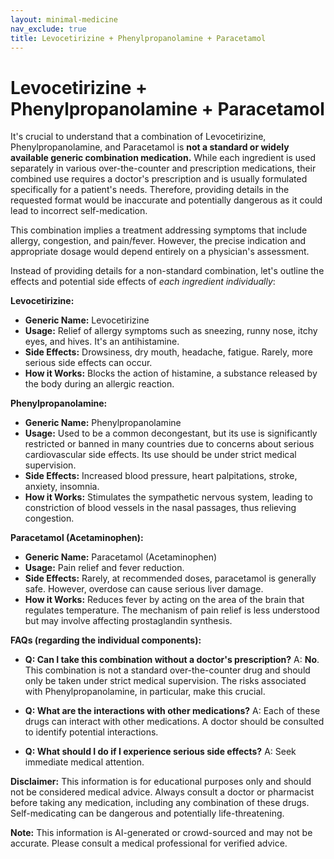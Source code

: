 ```yaml
---
layout: minimal-medicine
nav_exclude: true
title: Levocetirizine + Phenylpropanolamine + Paracetamol
---
```


# Levocetirizine + Phenylpropanolamine + Paracetamol

It's crucial to understand that a combination of Levocetirizine, Phenylpropanolamine, and Paracetamol is **not a standard or widely available generic combination medication.**  While each ingredient is used separately in various over-the-counter and prescription medications, their combined use requires a doctor's prescription and is usually formulated specifically for a patient's needs.  Therefore, providing details in the requested format would be inaccurate and potentially dangerous as it could lead to incorrect self-medication.

This combination implies a treatment addressing symptoms that include allergy, congestion, and pain/fever.  However, the precise indication and appropriate dosage would depend entirely on a physician's assessment.

Instead of providing details for a non-standard combination, let's outline the effects and potential side effects of *each ingredient individually*:

**Levocetirizine:**

* **Generic Name:** Levocetirizine
* **Usage:**  Relief of allergy symptoms such as sneezing, runny nose, itchy eyes, and hives. It's an antihistamine.
* **Side Effects:** Drowsiness, dry mouth, headache, fatigue.  Rarely, more serious side effects can occur.
* **How it Works:** Blocks the action of histamine, a substance released by the body during an allergic reaction.

**Phenylpropanolamine:**

* **Generic Name:** Phenylpropanolamine
* **Usage:**  Used to be a common decongestant, but its use is significantly restricted or banned in many countries due to concerns about serious cardiovascular side effects.  Its use should be under strict medical supervision.
* **Side Effects:** Increased blood pressure, heart palpitations, stroke, anxiety, insomnia.
* **How it Works:**  Stimulates the sympathetic nervous system, leading to constriction of blood vessels in the nasal passages, thus relieving congestion.

**Paracetamol (Acetaminophen):**

* **Generic Name:** Paracetamol (Acetaminophen)
* **Usage:**  Pain relief and fever reduction.
* **Side Effects:**  Rarely, at recommended doses, paracetamol is generally safe.  However, overdose can cause serious liver damage.
* **How it Works:** Reduces fever by acting on the area of the brain that regulates temperature.  The mechanism of pain relief is less understood but may involve affecting prostaglandin synthesis.


**FAQs (regarding the individual components):**

* **Q: Can I take this combination without a doctor's prescription?**  A:  **No**.  This combination is not a standard over-the-counter drug and should only be taken under strict medical supervision.  The risks associated with Phenylpropanolamine, in particular, make this crucial.

* **Q: What are the interactions with other medications?** A: Each of these drugs can interact with other medications.  A doctor should be consulted to identify potential interactions.

* **Q: What should I do if I experience serious side effects?** A:  Seek immediate medical attention.

**Disclaimer:** This information is for educational purposes only and should not be considered medical advice.  Always consult a doctor or pharmacist before taking any medication, including any combination of these drugs. Self-medicating can be dangerous and potentially life-threatening.


**Note:** This information is AI-generated or crowd-sourced and may not be accurate. Please consult a medical professional for verified advice.